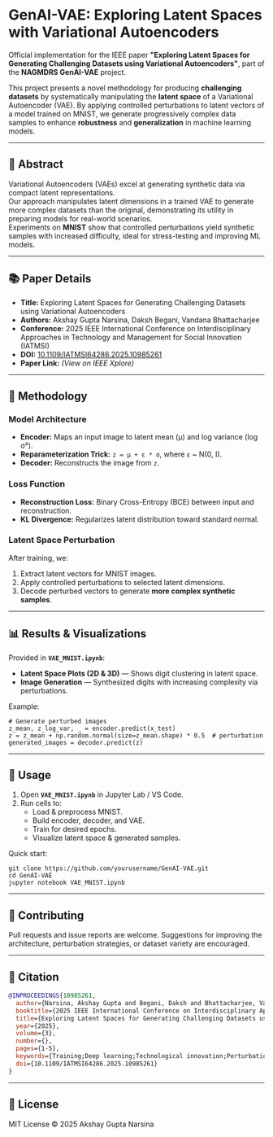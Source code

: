 # GenAI-VAE: Exploring Latent Spaces with Variational Autoencoders

Official implementation for the IEEE paper **"Exploring Latent Spaces for Generating Challenging Datasets using Variational Autoencoders"**, part of the **NAGMDRS GenAI-VAE** project.

This project presents a novel methodology for producing **challenging datasets** by systematically manipulating the **latent space** of a Variational Autoencoder (VAE). By applying controlled perturbations to latent vectors of a model trained on MNIST, we generate progressively complex data samples to enhance **robustness** and **generalization** in machine learning models.

---

## 📄 Abstract
Variational Autoencoders (VAEs) excel at generating synthetic data via compact latent representations.  
Our approach manipulates latent dimensions in a trained VAE to generate more complex datasets than the original, demonstrating its utility in preparing models for real-world scenarios.  
Experiments on **MNIST** show that controlled perturbations yield synthetic samples with increased difficulty, ideal for stress-testing and improving ML models.

---

## 📚 Paper Details
- **Title:** Exploring Latent Spaces for Generating Challenging Datasets using Variational Autoencoders  
- **Authors:** Akshay Gupta Narsina, Daksh Begani, Vandana Bhattacharjee  
- **Conference:** 2025 IEEE International Conference on Interdisciplinary Approaches in Technology and Management for Social Innovation (IATMSI)  
- **DOI:** [10.1109/IATMSI64286.2025.10985261](https://doi.org/10.1109/IATMSI64286.2025.10985261)  
- **Paper Link:** *(View on IEEE Xplore)*  

---

## 🔬 Methodology

### Model Architecture
- **Encoder:** Maps an input image to latent mean (μ) and log variance (log σ²).  
- **Reparameterization Trick:** `z = μ + ε * σ`, where `ε` ~ N(0, I).  
- **Decoder:** Reconstructs the image from `z`.  

### Loss Function
- **Reconstruction Loss:** Binary Cross-Entropy (BCE) between input and reconstruction.  
- **KL Divergence:** Regularizes latent distribution toward standard normal.

### Latent Space Perturbation
After training, we:
1. Extract latent vectors for MNIST images.
2. Apply controlled perturbations to selected latent dimensions.
3. Decode perturbed vectors to generate **more complex synthetic samples**.

---

## 📊 Results & Visualizations
Provided in **`VAE_MNIST.ipynb`**:
- **Latent Space Plots (2D & 3D)** — Shows digit clustering in latent space.
- **Image Generation** — Synthesized digits with increasing complexity via perturbations.

Example:

```
# Generate perturbed images
z_mean, z_log_var, _ = encoder.predict(x_test)
z = z_mean + np.random.normal(size=z_mean.shape) * 0.5  # perturbation
generated_images = decoder.predict(z)
```

---

## 🚀 Usage
1. Open **`VAE_MNIST.ipynb`** in Jupyter Lab / VS Code.
2. Run cells to:
   - Load & preprocess MNIST.
   - Build encoder, decoder, and VAE.
   - Train for desired epochs.
   - Visualize latent space & generated samples.

Quick start:
```
git clone https://github.com/yourusername/GenAI-VAE.git
cd GenAI-VAE
jupyter notebook VAE_MNIST.ipynb
```

---

## 🤝 Contributing
Pull requests and issue reports are welcome. Suggestions for improving the architecture, perturbation strategies, or dataset variety are encouraged.

---

## 📄 Citation
```bibtex
@INPROCEEDINGS{10985261,
  author={Narsina, Akshay Gupta and Begani, Daksh and Bhattacharjee, Vandana},
  booktitle={2025 IEEE International Conference on Interdisciplinary Approaches in Technology and Management for Social Innovation (IATMSI)}, 
  title={Exploring Latent Spaces for Generating Challenging Datasets using Variational Autoencoders}, 
  year={2025},
  volume={3},
  number={},
  pages={1-5},
  keywords={Training;Deep learning;Technological innovation;Perturbation methods;Autoencoders;Synthetic data;Latent space;MNIST},
  doi={10.1109/IATMSI64286.2025.10985261}
}
```

---

## 📜 License
MIT License © 2025 Akshay Gupta Narsina
